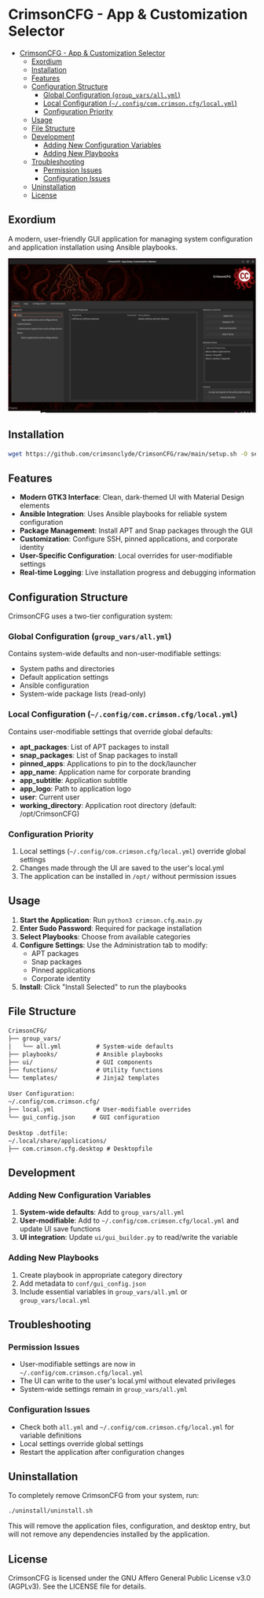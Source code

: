 # CrimsonCFG - App & Customization Selector

- [CrimsonCFG - App \& Customization Selector](#crimsoncfg---app--customization-selector)
  - [Exordium](#exordium)
  - [Installation](#installation)
  - [Features](#features)
  - [Configuration Structure](#configuration-structure)
    - [Global Configuration (`group_vars/all.yml`)](#global-configuration-group_varsallyml)
    - [Local Configuration (`~/.config/com.crimson.cfg/local.yml`)](#local-configuration-configcomcrimsoncfglocalyml)
    - [Configuration Priority](#configuration-priority)
  - [Usage](#usage)
  - [File Structure](#file-structure)
  - [Development](#development)
    - [Adding New Configuration Variables](#adding-new-configuration-variables)
    - [Adding New Playbooks](#adding-new-playbooks)
  - [Troubleshooting](#troubleshooting)
    - [Permission Issues](#permission-issues)
    - [Configuration Issues](#configuration-issues)
  - [Uninstallation](#uninstallation)
  - [License](#license)

## Exordium

A modern, user-friendly GUI application for managing system configuration and application installation using Ansible playbooks.

![Main Window Screenshot](/files/com.crimson.cfg.screenshot_main.png)

## Installation

```bash
wget https://github.com/crimsonclyde/CrimsonCFG/raw/main/setup.sh -O setup.sh && chmod +x setup.sh && bash setup.sh
```

## Features

- **Modern GTK3 Interface**: Clean, dark-themed UI with Material Design elements
- **Ansible Integration**: Uses Ansible playbooks for reliable system configuration
- **Package Management**: Install APT and Snap packages through the GUI
- **Customization**: Configure SSH, pinned applications, and corporate identity
- **User-Specific Configuration**: Local overrides for user-modifiable settings
- **Real-time Logging**: Live installation progress and debugging information

## Configuration Structure

CrimsonCFG uses a two-tier configuration system:

### Global Configuration (`group_vars/all.yml`)

Contains system-wide defaults and non-user-modifiable settings:

- System paths and directories
- Default application settings
- Ansible configuration
- System-wide package lists (read-only)

### Local Configuration (`~/.config/com.crimson.cfg/local.yml`)

Contains user-modifiable settings that override global defaults:

- **apt_packages**: List of APT packages to install
- **snap_packages**: List of Snap packages to install  
- **pinned_apps**: Applications to pin to the dock/launcher
- **app_name**: Application name for corporate branding
- **app_subtitle**: Application subtitle
- **app_logo**: Path to application logo
- **user**: Current user
- **working_directory**: Application root directory (default: /opt/CrimsonCFG)

### Configuration Priority

1. Local settings (`~/.config/com.crimson.cfg/local.yml`) override global settings
2. Changes made through the UI are saved to the user's local.yml
3. The application can be installed in `/opt/` without permission issues

## Usage

1. **Start the Application**: Run `python3 crimson.cfg.main.py`
2. **Enter Sudo Password**: Required for package installation
3. **Select Playbooks**: Choose from available categories
4. **Configure Settings**: Use the Administration tab to modify:
   - APT packages
   - Snap packages  
   - Pinned applications
   - Corporate identity
5. **Install**: Click "Install Selected" to run the playbooks

## File Structure

```text
CrimsonCFG/
├── group_vars/
│   └── all.yml          # System-wide defaults
├── playbooks/           # Ansible playbooks
├── ui/                  # GUI components
├── functions/           # Utility functions
└── templates/           # Jinja2 templates

User Configuration:
~/.config/com.crimson.cfg/
├── local.yml            # User-modifiable overrides
└── gui_config.json     # GUI configuration

Desktop .dotfile:
~/.local/share/applications/
├── com.crimson.cfg.desktop # Desktopfile
```

## Development

### Adding New Configuration Variables

1. **System-wide defaults**: Add to `group_vars/all.yml`
2. **User-modifiable**: Add to `~/.config/com.crimson.cfg/local.yml` and update UI save functions
3. **UI integration**: Update `ui/gui_builder.py` to read/write the variable

### Adding New Playbooks

1. Create playbook in appropriate category directory
2. Add metadata to `conf/gui_config.json`
3. Include essential variables in `group_vars/all.yml` or `group_vars/local.yml`

## Troubleshooting

### Permission Issues

- User-modifiable settings are now in `~/.config/com.crimson.cfg/local.yml`
- The UI can write to the user's local.yml without elevated privileges
- System-wide settings remain in `group_vars/all.yml`

### Configuration Issues

- Check both `all.yml` and `~/.config/com.crimson.cfg/local.yml` for variable definitions
- Local settings override global settings
- Restart the application after configuration changes

## Uninstallation

To completely remove CrimsonCFG from your system, run:

```bash
./uninstall/uninstall.sh
```

This will remove the application files, configuration, and desktop entry, but will not remove any dependencies installed by the application.

## License

CrimsonCFG is licensed under the GNU Affero General Public License v3.0 (AGPLv3). See the LICENSE file for details.
